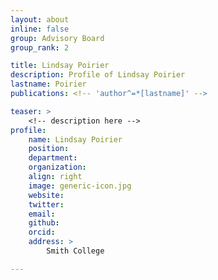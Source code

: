 ```yaml
---
layout: about
inline: false
group: Advisory Board
group_rank: 2

title: Lindsay Poirier
description: Profile of Lindsay Poirier
lastname: Poirier
publications: <!-- 'author^=*[lastname]' -->

teaser: >
    <!-- description here -->
profile:
    name: Lindsay Poirier
    position: 
    department: 
    organization: 
    align: right
    image: generic-icon.jpg
    website: 
    twitter: 
    email: 
    github: 
    orcid: 
    address: >
        Smith College

---
```


<!-- longer bio here -->
